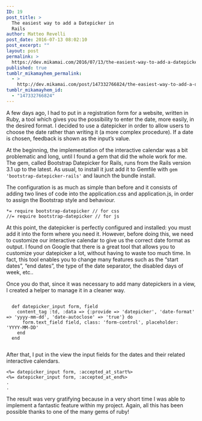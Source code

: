 ```yaml
---
ID: 19
post_title: >
  The easiest way to add a Datepicker in
  Rails
author: Matteo Revelli
post_date: 2016-07-13 08:02:10
post_excerpt: ""
layout: post
permalink: >
  https://dev.mikamai.com/2016/07/13/the-easiest-way-to-add-a-datepicker-in-rails/
published: true
tumblr_mikamayhem_permalink:
  - >
    http://dev.mikamai.com/post/147332766824/the-easiest-way-to-add-a-datepicker-in-rails
tumblr_mikamayhem_id:
  - "147332766824"
---
```

A few days ago, I had to put in a registration form for a website, written in Ruby, a tool which gives you the possibility to enter the date, more easily, in the desired format. I decided to use a datepicker in order to allow users to choose the date rather than writing it (a more complex procedure). If a date is chosen, feedback is shown as the input’s value.

At the beginning, the implementation of the interactive calendar was a bit problematic and long, until I found a gem that did the whole work for me. The gem, called Bootstrap Datepicker for Rails, runs from the Rails version 3.1 up to the latest. As usual, to install it just add it to Gemfile with <code>gem 'bootstrap-datepicker-rails'</code> and launch the bundle install.<!--more-->

The configuration is as much as simple than before and it consists of adding two lines of code into the application.css and application.js, in order to assign the Bootstrap style and behaviour.
<pre><code>*= require bootstrap-datepicker // for css
//= require bootstrap-datepicker // for js</code></pre>
At this point, the datepicker is perfectly configured and installed: you must add it into the form where you need it. However, before doing this, we need to customize our interactive calendar to give us the correct date format as output. I found on Google that there is a great tool that allows you to customize your datepicker a lot, without having to waste too much time. In fact, this tool enables you to change many features such as the “start dates”, “end dates”, the type of the date separator, the disabled days of week, etc..

Once you do that, since it was necessary to add many datepickers in a view, I created a helper to manage it in a cleaner way.
<pre><code>
  def datepicker_input form, field
    content_tag :td, :data =&gt; {:provide =&gt; 'datepicker', 'date-format' =&gt; 'yyyy-mm-dd', 'date-autoclose' =&gt; 'true'} do
      form.text_field field, class: 'form-control', placeholder: 'YYYY-MM-DD'
    end
  end
 </code></pre>
After that, I put in the view the input fields for the dates and their related interactive calendars.
<pre><code>&lt;%= datepicker_input form, :accepted_at_start%&gt;
&lt;%= datepicker_input form, :accepted_at_end%&gt;
.
.</code></pre>
The result was very gratifying because in a very short time I was able to implement a fantastic feature within my project.
Again, all this has been possible thanks to one of the many gems of ruby!